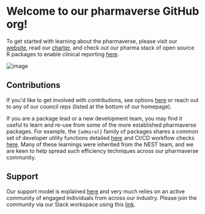 # Welcome to our pharmaverse GitHub org! 

To get started with learning about the pharmaverse, please visit our [website](https://pharmaverse.org/), read our
[charter](https://pharmaverse.org/charter/), and check out our pharma stack of open source R packages to enable
clinical reporting [here](https://pharmaverse.org/e2eclinical/).

![image](https://user-images.githubusercontent.com/82581364/188459211-9174465f-ba9b-4987-9541-394e03b0bb29.png)

## Contributions 

If you'd like to get involved with contributions, see options [here](https://pharmaverse.org/contribute/) or reach out to
any of our council reps (listed at the bottom of our homepage).

If you are a package lead or a new development team, you may find it useful to learn and re-use from some of the more
established pharmaverse packages. For example, the `{admiral}` family of packages shares a common set of developer
utility functions detailed [here](https://pharmaverse.github.io/admiraldev/main/) and CI/CD workflow checks
[here](https://pharmaverse.github.io/admiralci/main/). Many of these learnings were inherited from the NEST team,
and we are keen to help spread such efficiency techniques across our pharmaverse community.

## Support

Our support model is explained [here](https://pharmaverse.org/support/) and very much relies on an active community
of engaged individuals from across our industry. Please join the community via our Slack workspace using this
[link](https://join.slack.com/t/pharmaverse/shared_invite/zt-yv5atkr4-Np2ytJ6W_QKz_4Olo7Jo9A).
